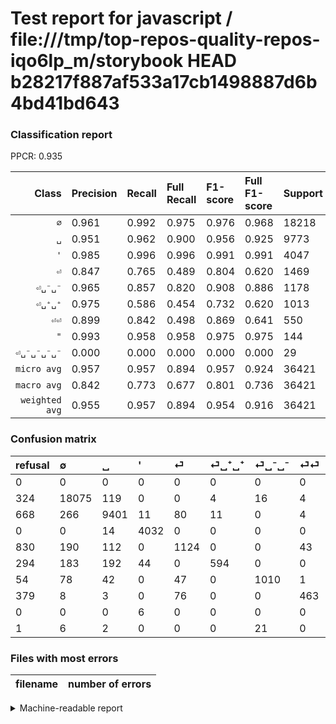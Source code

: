 # Test report for javascript / file:///tmp/top-repos-quality-repos-iqo6lp_m/storybook HEAD b28217f887af533a17cb1498887d6b4bd41bd643

### Classification report

PPCR: 0.935

| Class | Precision | Recall | Full Recall | F1-score | Full F1-score | Support | Full Support | PPCR |
|------:|:----------|:-------|:------------|:---------|:---------|:--------|:-------------|:-----|
| `∅` | 0.961| 0.992| 0.975| 0.976| 0.968| 18218| 18542| 0.983 |
| `␣` | 0.951| 0.962| 0.900| 0.956| 0.925| 9773| 10441| 0.936 |
| `'` | 0.985| 0.996| 0.996| 0.991| 0.991| 4047| 4047| 1.000 |
| `⏎` | 0.847| 0.765| 0.489| 0.804| 0.620| 1469| 2299| 0.639 |
| `⏎␣⁻␣⁻` | 0.965| 0.857| 0.820| 0.908| 0.886| 1178| 1232| 0.956 |
| `⏎␣⁺␣⁺` | 0.975| 0.586| 0.454| 0.732| 0.620| 1013| 1307| 0.775 |
| `⏎⏎` | 0.899| 0.842| 0.498| 0.869| 0.641| 550| 929| 0.592 |
| `"` | 0.993| 0.958| 0.958| 0.975| 0.975| 144| 144| 1.000 |
| `⏎␣⁻␣⁻␣⁻␣⁻` | 0.000| 0.000| 0.000| 0.000| 0.000| 29| 30| 0.967 |
| `micro avg` | 0.957| 0.957| 0.894| 0.957| 0.924| 36421| 38971| 0.935 |
| `macro avg` | 0.842| 0.773| 0.677| 0.801| 0.736| 36421| 38971| 0.935 |
| `weighted avg` | 0.955| 0.957| 0.894| 0.954| 0.916| 36421| 38971| 0.935 |

### Confusion matrix

|refusal|  ∅| ␣| '| ⏎| ⏎␣⁺␣⁺| ⏎␣⁻␣⁻| ⏎⏎| "| ⏎␣⁻␣⁻␣⁻␣⁻| 
|:---|:---|:---|:---|:---|:---|:---|:---|:---|:---|
|0 |0 |0 |0 |0 |0 |0 |0 |0 |0 |
|324 |18075 |119 |0 |0 |4 |16 |4 |0 |0 |
|668 |266 |9401 |11 |80 |11 |0 |4 |0 |0 |
|0 |0 |14 |4032 |0 |0 |0 |0 |1 |0 |
|830 |190 |112 |0 |1124 |0 |0 |43 |0 |0 |
|294 |183 |192 |44 |0 |594 |0 |0 |0 |0 |
|54 |78 |42 |0 |47 |0 |1010 |1 |0 |0 |
|379 |8 |3 |0 |76 |0 |0 |463 |0 |0 |
|0 |0 |0 |6 |0 |0 |0 |0 |138 |0 |
|1 |6 |2 |0 |0 |0 |21 |0 |0 |0 |

### Files with most errors

| filename | number of errors|
|:----:|:-----|

<details>
    <summary>Machine-readable report</summary>
```json
{
  "cl_report": {"\"": {"f1-score": 0.9752650176678445, "precision": 0.9928057553956835, "recall": 0.9583333333333334, "support": 144}, "\u0027": {"f1-score": 0.9906633906633906, "precision": 0.985096506230149, "recall": 0.9962935507783544, "support": 4047}, "macro avg": {"f1-score": 0.8013956716646514, "precision": 0.8417946104835219, "recall": 0.7732711652162993, "support": 36421}, "micro avg": {"f1-score": 0.9565086076713983, "precision": 0.9565086076713983, "recall": 0.9565086076713983, "support": 36421}, "weighted avg": {"f1-score": 0.9542776934543367, "precision": 0.9554145281941953, "recall": 0.9565086076713983, "support": 36421}, "\u2205": {"f1-score": 0.9763936905790839, "precision": 0.9611294267786876, "recall": 0.9921506202656714, "support": 18218}, "\u23ce": {"f1-score": 0.804005722460658, "precision": 0.8470233609645818, "recall": 0.765146358066712, "support": 1469}, "\u23ce\u23ce": {"f1-score": 0.8694835680751174, "precision": 0.8990291262135922, "recall": 0.8418181818181818, "support": 550}, "\u23ce\u2423\u207a\u2423\u207a": {"f1-score": 0.7324290998766955, "precision": 0.9753694581280788, "recall": 0.5863770977295163, "support": 1013}, "\u23ce\u2423\u207b\u2423\u207b": {"f1-score": 0.9078651685393259, "precision": 0.9646609360076409, "recall": 0.8573853989813243, "support": 1178}, "\u23ce\u2423\u207b\u2423\u207b\u2423\u207b\u2423\u207b": {"f1-score": 0.0, "precision": 0.0, "recall": 0.0, "support": 29}, "\u2423": {"f1-score": 0.9564553871197478, "precision": 0.9510369246332827, "recall": 0.9619359459736008, "support": 9773}},
  "cl_report_full": {"\"": {"f1-score": 0.9752650176678445, "precision": 0.9928057553956835, "recall": 0.9583333333333334, "support": 144}, "\u0027": {"f1-score": 0.9906633906633906, "precision": 0.985096506230149, "recall": 0.9962935507783544, "support": 4047}, "macro avg": {"f1-score": 0.736278936083671, "precision": 0.8417946104835219, "recall": 0.6768231309014605, "support": 38971}, "micro avg": {"f1-score": 0.9241564091680814, "precision": 0.9565086076713983, "recall": 0.8939211208334402, "support": 38971}, "weighted avg": {"f1-score": 0.9155134112790402, "precision": 0.9526689813184609, "recall": 0.8939211208334402, "support": 38971}, "\u2205": {"f1-score": 0.9679233158402055, "precision": 0.9611294267786876, "recall": 0.9748139359292417, "support": 18542}, "\u23ce": {"f1-score": 0.6199669056811914, "precision": 0.8470233609645818, "recall": 0.48890822096563724, "support": 2299}, "\u23ce\u23ce": {"f1-score": 0.6412742382271468, "precision": 0.8990291262135922, "recall": 0.4983853606027987, "support": 929}, "\u23ce\u2423\u207a\u2423\u207a": {"f1-score": 0.6200417536534447, "precision": 0.9753694581280788, "recall": 0.4544758990053558, "support": 1307}, "\u23ce\u2423\u207b\u2423\u207b": {"f1-score": 0.88635366388767, "precision": 0.9646609360076409, "recall": 0.8198051948051948, "support": 1232}, "\u23ce\u2423\u207b\u2423\u207b\u2423\u207b\u2423\u207b": {"f1-score": 0.0, "precision": 0.0, "recall": 0.0, "support": 30}, "\u2423": {"f1-score": 0.925022139132146, "precision": 0.9510369246332827, "recall": 0.9003926826932286, "support": 10441}},
  "ppcr": 0.9345667291062585
}
```
</details>
